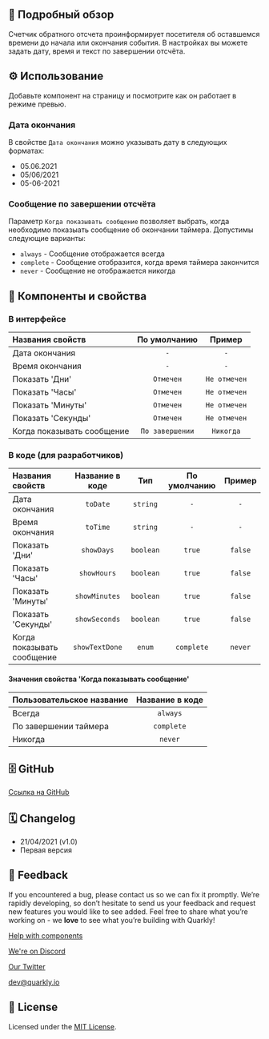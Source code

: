 ## 📖 Подробный обзор

Счетчик обратного отсчета проинформирует посетителя об оставшемся времени до начала или окончания события.
В настройках вы можете задать дату, время и текст по завершении отсчёта.

## ⚙️ Использование

Добавьте компонент на страницу и посмотрите как он работает в режиме превью.

### Дата окончания

В свойстве `Дата окончания` можно указывать дату в следующих форматах:

-   05.06.2021
-   05/06/2021
-   05-06-2021

### Сообщение по завершении отсчёта

Параметр `Когда показывать сообщение` позволяет выбрать, когда необходимо показыать сообщение об окончании таймера.
Допустимы следующие варианты:

-   `always` - Сообщение отображается всегда
-   `complete` - Сообщение отобразится, когда время таймера закончится
-   `never` - Сообщение не отображается никогда

## 🧩 Компоненты и свойства

### В интерфейсе

| Названия свойств           |  По умолчанию   |    Пример    |
| :------------------------- | :-------------: | :----------: |
| Дата окончания             |       `-`       |     `-`      |
| Время окончания            |       `-`       |     `-`      |
| Показать 'Дни'             |    `Отмечен`    | `Не отмечен` |
| Показать 'Часы'            |    `Отмечен`    | `Не отмечен` |
| Показать 'Минуты'          |    `Отмечен`    | `Не отмечен` |
| Показать 'Секунды'         |    `Отмечен`    | `Не отмечен` |
| Когда показывать сообщение | `По завершении` |  `Никогда`   |

### В коде (для разработчиков)

| Названия свойств           | Название в коде |    Тип    | По умолчанию | Пример  |
| :------------------------- | :-------------: | :-------: | :----------: | :-----: |
| Дата окончания             |    `toDate`     | `string`  |     `-`      |   `-`   |
| Время окончания            |    `toTime`     | `string`  |     `-`      |   `-`   |
| Показать 'Дни'             |   `showDays`    | `boolean` |    `true`    | `false` |
| Показать 'Часы'            |   `showHours`   | `boolean` |    `true`    | `false` |
| Показать 'Минуты'          |  `showMinutes`  | `boolean` |    `true`    | `false` |
| Показать 'Секунды'         |  `showSeconds`  | `boolean` |    `true`    | `false` |
| Когда показывать сообщение | `showTextDone`  |  `enum`   |  `complete`  | `never` |

#### Значения свойства 'Когда показывать сообщение'

| Пользовательское название | Название в коде |
| :------------------------ | :-------------: |
| Всегда                    |    `always`     |
| По завершении таймера     |   `complete`    |
| Никогда                   |     `never`     |

## 🗄 GitHub

[Ссылка на GitHub](https://github.com/quarkly/community-kit/blob/master/src/Timer.js)

## 🗓 Changelog

-   21/04/2021 (v1.0)
-   Первая версия

## 📮 Feedback

If you encountered a bug, please contact us so we can fix it promptly. We’re rapidly developing, so don’t hesitate to send us your feedback and request new features you would like to see added. Feel free to share what you’re working on - we **love** to see what you’re building with Quarkly!

[Help with components](https://community.quarkly.io/c/requests/11)

[We're on Discord](https://discord.gg/f9KhSMGX)

[Our Twitter](https://twitter.com/quarklyapp)

[dev@quarkly.io](mailto:dev@quarkly.io)

## 📝 License

Licensed under the [MIT License](https://raw.githubusercontent.com/quarkly/community-kit/master/LICENSE).

